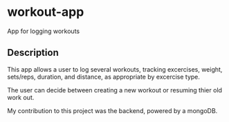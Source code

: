 # workout-app
App for logging workouts

## Description

This app allows a user to log several workouts, tracking excercises, weight, sets/reps, duration, and distance, as appropriate by excercise type.

The user can decide between creating a new workout or resuming thier old work out.

My contribution to this project was the backend, powered by a mongoDB.


